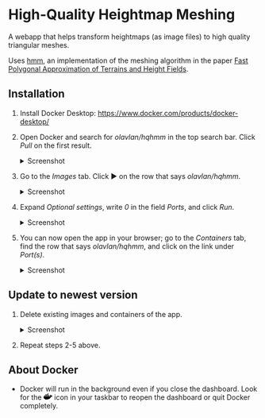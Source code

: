 # High-Quality Heightmap Meshing

A webapp that helps transform heightmaps (as image files) to high quality triangular meshes. 

Uses [hmm](https://github.com/fogleman/hmm), an implementation of the meshing algorithm in the paper [Fast Polygonal Approximation of
Terrains and Height Fields](http://mgarland.org/files/papers/scape.pdf).

## Installation

1. Install Docker Desktop: https://www.docker.com/products/docker-desktop/
2. Open Docker and search for _olavlan/hqhmm_ in the top search bar. Click _Pull_ on the first result. <details>
   <summary>Screenshot</summary>
   <img src="public/docker-search.png" width="600" alt="Docker search">
   </details>

3. Go to the _Images_ tab. Click  ▶ on the row that says _olavlan/hqhmm_. <details>
   <summary>Screenshot</summary>
   <img src="public/docker-image.png" width="600" alt="Docker image">
   </details>

4. Expand _Optional settings_, write _0_ in the field _Ports_, and click _Run_.<details>
   <summary>Screenshot</summary>
   <img src="public/docker-run.png" width="600" alt="Docker run">
   </details>

5. You can now open the app in your browser; go to the *Containers* tab, find the row that says _olavlan/hqhmm_, and click on the link under *Port(s)*. <details>
   <summary>Screenshot</summary>
   <img src="public/docker-open.png" width="600" alt="Docker open">
   </details>

## Update to newest version

1. Delete existing images and containers of the app. <details>
   <summary>Screenshot</summary>
   <img src="public/docker-delete1.png" width="600" alt="Docker delete image">
   <img src="public/docker-delete2.png" width="600" alt="Docker delete container">
   </details>

2. Repeat steps 2-5 above. 

## About Docker

* Docker will run in the background even if you close the dashboard. Look for the  <img src="public/docker-brands-solid.svg" style="height:1em;"> icon in your taskbar to reopen the dashboard or quit Docker completely.